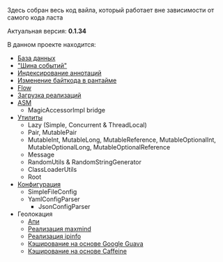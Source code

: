 Здесь собран весь код вайла, который работает вне зависимости от самого кода ласта

Актуальная версия:
**0.1.34**

В данном проекте находится:

- [База данных](sql)
- ["Шина событий"](eventbus)
- [Индексирование аннотаций](annotation-index)
- [Изменение байткода в рантайме](asm-patcher)
- [Flow](flow)
- [Загрузка реализаций](impl-loader)
- [ASM](asm)
  - MagicAccessorImpl bridge
- [Утилиты](util)
  - Lazy (Simple, Concurrent & ThreadLocal)
  - Pair, MutablePair
  - MutableInt, MutableLong, MutableReference, MutableOptionalInt, MutableOptionalLong, MutableOptionalReference
  - Message
  - RandomUtils & RandomStringGenerator
  - ClassLoaderUtils
  - Root
- [Конфигурация](config)
  - SimpleFileConfig
  - YamlConfigParser
    - JsonConfigParser
- Геолокация
  - [Апи](geo-api)
  - [Реализация maxmind](geo-maxmind-impl)
  - [Реализация ipinfo](geo-ipinfo-impl)
  - [Кэширование на основе Google Guava](geo-cache-guava)
  - [Кэширование на основе Caffeine](geo-cache-caffeine)